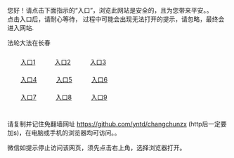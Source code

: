 您好！请点击下面指示的“入口”，浏览此网站是安全的，且为您带来平安。。 <br/>
点击入口后，请耐心等待， 过程中可能会出现无法打开的提示，请忽略，最终会进入网站. </br>

法轮大法在长春<br/>
<div style="padding:10px"><a style="margin:20px" target="_blank" href="https://d3octjwq7jjvk2.cloudfront.net/2Qpsp?ftueal" id="ccLink1" rel="nofollow">入口1</a> <a target="_blank" style="margin:20px" href="https://d2khkz8pq8fuf0.cloudfront.net/2Qpsp?wyywct" id="ccLink2" rel="nofollow">入口2</a> <a style="margin:20px" target="_blank" href="https://dazvh3dyt99s.cloudfront.net/2Qpsp?lrnznga" id="ccLink3" rel="nofollow">入口3</a></div>

<div style="padding:10px" ><a style="margin:20px" target="_blank" href="https://d3octjwq7jjvk2.cloudfront.net/2Qpsp?ftueal" id="ccLink4" rel="nofollow">入口4</a> <a style="margin:20px" href="https://d2khkz8pq8fuf0.cloudfront.net/2Qpsp?wyywct" target="_blank" id="ccLink5" rel="nofollow">入口5</a> <a style="margin:20px" href="https://dazvh3dyt99s.cloudfront.net/2Qpsp?lrnznga" target="_blank" id="ccLink6" rel="nofollow">入口6</a></div>

<div style="padding:10px"><a style="margin:20px" target="_blank" href="https://d3octjwq7jjvk2.cloudfront.net/2Qpsp?ftueal" id="ccLink7" rel="nofollow">入口7</a> <a style="margin:20px" href="https://d2khkz8pq8fuf0.cloudfront.net/2Qpsp?wyywct" target="_blank" id="ccLink8" rel="nofollow">入口8</a> <a style="margin:20px" target="_blank" href="https://dazvh3dyt99s.cloudfront.net/2Qpsp?lrnznga" id="ccLink9" rel="nofollow">入口9</a></div>

<br/>



请复制并记住免翻墙网址 https://github.com/yntd/changchunzx (http后一定要加s)，在电脑或手机的浏览器均可访问。。<br/>

微信如提示停止访问该网页，须先点击右上角，选择浏览器打开。
